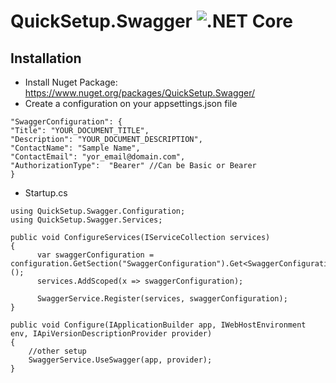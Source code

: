 # QuickSetup.Swagger ![.NET Core](https://github.com/carloluisito/QuickSetup.Swagger/workflows/.NET%20Core/badge.svg)

## Installation
- Install Nuget Package: https://www.nuget.org/packages/QuickSetup.Swagger/
- Create a configuration on your appsettings.json file
```
"SwaggerConfiguration": {
"Title": "YOUR_DOCUMENT_TITLE",
"Description": "YOUR_DOCUMENT_DESCRIPTION",
"ContactName": "Sample Name",
"ContactEmail": "yor_email@domain.com",
"AuthorizationType":  "Bearer" //Can be Basic or Bearer
}
```
- Startup.cs
```
using QuickSetup.Swagger.Configuration;
using QuickSetup.Swagger.Services;

public void ConfigureServices(IServiceCollection services)
{
      var swaggerConfiguration = configuration.GetSection("SwaggerConfiguration").Get<SwaggerConfiguration>();
      services.AddScoped(x => swaggerConfiguration);

      SwaggerService.Register(services, swaggerConfiguration);
}

public void Configure(IApplicationBuilder app, IWebHostEnvironment env, IApiVersionDescriptionProvider provider)
{
    //other setup
    SwaggerService.UseSwagger(app, provider);
}
```
